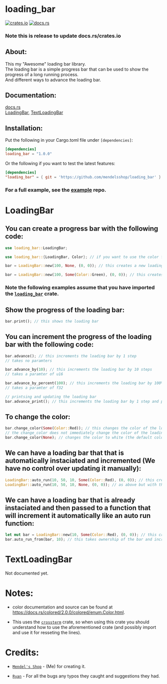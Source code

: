 # loading_bar
[![crates.io](https://img.shields.io/crates/v/loading_bar.svg)](https://crates.io/crates/loading_bar)
[![docs.rs](https://img.shields.io/docsrs/loading_bar)](https://docs.rs/loading_bar/latest/loading_bar)
### Note this is release to update docs.rs/crates.io
## About:
This my "Awesome" loading bar library.
<br>
The loading bar is a simple progress bar that can be used to show the progress of a long running process.
<br>
And different ways to advance the loading bar.
<br>
## Documentation:
[docs.rs](https://docs.rs/loading_bar/latest/loading_bar)
<br>
[LoadingBar](https://github.com/mendelsshop/loading_bar#LoadingBar),
[TextLoadingBar](https://github.com/mendelsshop/loading_bar#TextLoadingBar) 


## Installation:
Put the following in your Cargo.toml file under `[dependencies]`: 
```toml
[dependencies]
loading_bar = "1.0.0"
```
Or the following if you want to test the latest features:

```toml
[dependencies]
"loading_bar" = { git = 'https://github.com/mendelsshop/loading_bar' }
```

### For a full example, see the [example](https://github.com/mendelsshop/load_test) repo.

# LoadingBar
## You can create a progress bar with the following code:
```rust
use loading_bar::LoadingBar;

use loading_bar::{LoadingBar, Color}; // if you want to use the color feature

bar = LoadingBar::new(100, None, (0, 0)); // this creates a new loading bar with 100 steps and the default color at position 0,0

bar = LoadingBar::new(100, Some(Color::Green), (0, 0)); // this creates a new loading bar with 100 steps and the green color
``` 
### Note the following examples assume that you have imported the [`loading_bar`](https://crates.io/crates/loading_bar) crate.

## Show the progress of the loading bar:
```rust
bar.print(); // this shows the loading bar
```

## You can increment the progress of the loading bar with the following code:

```rust
bar.advance(); // this increments the loading bar by 1 step
// takes no paramters

bar.advance_by(10); // this increments the loading bar by 10 steps
// takes a paramter of u16

bar.advance_by_percent(100); // this increments the loading bar by 100%
// takes a paramter of f32

// printsing and updating the loading bar
bar.advance_print(); // this increments the loading bar by 1 step and prints the current progress (each method has a print option)
```

## To change the color:

```rust
bar.change_color(Some(Color::Red)); // this changes the color of the loading bar to red
// the change_color does not immediately change the color of the loading bar, it only changes the color when the next step is incremented when you print the bar next
bar.change_color(None); // changes the color to white (the default color)
```

## We can have a loading bar that that is automatically instaciated and incremented (We have no control over updating it manually):
```rust
LoadingBar::auto_run(10, 50, 10, Some(Color::Red), (0, 0)); // this creates a new loading bar lasts 10 seconds, with a length of 50, and starts at 10 bars with the color red.
LoadingBar::auto_run(10, 50, 10, None, (0, 0)); // as above but with the default color
```

## We can have a loading bar that is already instaciated and then passed to a function that will increment it automatically like an auto run function:
```rust
let mut bar = LoadingBar::new(10, Some(Color::Red), (0, 0)); // this creates a new loading bar with 10 steps and the red color
bar.auto_run_from(bar, 10); // this takes ownership of the bar and increments automatically to the end in a duration of 10 seconds
```

# TextLoadingBar
Not documented yet.
# Notes:
- color documentation and source can be found at https://docs.rs/colored/2.0.0/colored/enum.Color.html.

- This uses the [`crossterm`](https://docs.rs/crossterm/latest/crossterm/) crate, so when using this crate you should understand how to use the aforementioned crate (and possibly import and use it for resseting the lines).

# Credits:
- [`Mendel's Shop`](https://github.com/mendelsshop.com) - (Me) for creating it.

- [`Ryan`](https://github.com/BeaconBrigade) - For all the bugs any typos they caught and suggestions they had.
